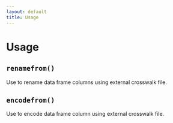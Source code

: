```yaml
---
layout: default
title: Usage
---
```


# Usage

## `renamefrom()`

Use to rename data frame columns using external crosswalk file.

## `encodefrom()`

Use to encode data frame column using external crosswalk file.
